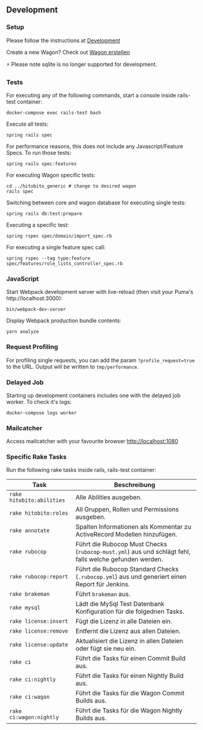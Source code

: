 ## Development

### Setup

Please follow the instructions at [Development](https://github.com/hitobito/development/)

Create a new Wagon? Check out [Wagon erstellen](04_wagons.md#wagon-erstellen)

⚡ Please note sqlite is no longer supported for development.

### Tests

For executing any of the following commands, start a console inside rails-test container:

    docker-compose exec rails-test bash

Execute all tests:

    spring rails spec

For performance reasons, this does not include any Javascript/Feature Specs. To run those tests: 

    spring rails spec:features

For executing Wagon specific tests:

    cd ../hitobito_generic # change to desired wagon
    rails spec

Switching between core and wagon database for executing single tests:

    spring rails db:test:prepare

Executing a specific test:

    spring rspec spec/domain/import_spec.rb
    
For executing a single feature spec call:

    spring rspec --tag type:feature spec/features/role_lists_controller_spec.rb

### JavaScript

Start Webpack development server with live-reload (then visit your Puma's http://localhost:3000):

    bin/webpack-dev-server

Display Webpack production bundle contents:

    yarn analyze

### Request Profiling

For profiling single requests, you can add the param `?profile_request=true` to the URL. Output will be written to `tmp/performance`.

### Delayed Job

Starting up development containers includes one with the delayed job worker. To check it's logs:

    docker-compose logs worker
    
### Mailcatcher

Access mailcatcher with your favourite browser [http://localhost:1080](http://localhost:1080)

### Specific Rake Tasks

Run the following rake tasks inside rails, rails-test container:

| Task | Beschreibung |
| --- | --- |
| `rake hitobito:abilities` | Alle Abilities ausgeben. |
| `rake hitobito:roles` | All Gruppen, Rollen und Permissions ausgeben. |
| `rake annotate` | Spalten Informationen als Kommentar zu ActiveRecord Modellen hinzufügen. |
| `rake rubocop` | Führt die Rubocop Must Checks (`rubocop-must.yml`) aus und schlägt fehl, falls welche gefunden werden. |
| `rake rubocop:report` | Führt die Rubocop Standard Checks (`.rubocop.yml`) aus und generiert einen Report für Jenkins. |
| `rake brakeman` | Führt `brakeman` aus. |
| `rake mysql` | Lädt die MySql Test Datenbank Konfiguration für die folgednen Tasks. |
| `rake license:insert` | Fügt die Lizenz in alle Dateien ein. |
| `rake license:remove` | Entfernt die Lizenz aus allen Dateien. |
| `rake license:update` | Aktualisiert die Lizenz in allen Dateien oder fügt sie neu ein. |
| `rake ci` | Führt die Tasks für einen Commit Build aus. |
| `rake ci:nightly` | Führt die Tasks für einen Nightly Build aus. |
| `rake ci:wagon` | Führt die Tasks für die Wagon Commit Builds aus. |
| `rake ci:wagon:nightly` | Führt die Tasks für die Wagon Nightly Builds aus. |
